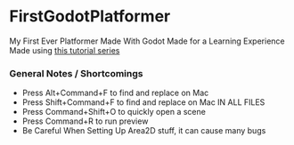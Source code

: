 # FirstGodotPlatformer
My First Ever Platformer Made With Godot Made for a Learning Experience
Made using  [this tutorial series](https://www.youtube.com/playlist?list=PLhqJJNjsQ7KH_z21S_XeXD3Ht3WnSqW97) 
### General Notes / Shortcomings
- Press Alt+Command+F to find and replace on Mac
- Press Shift+Command+F to find and replace on Mac IN ALL FILES
- Press Command+Shift+O to quickly open a scene
- Press Command+R to run preview
- Be Careful When Setting Up Area2D stuff, it can cause many bugs
